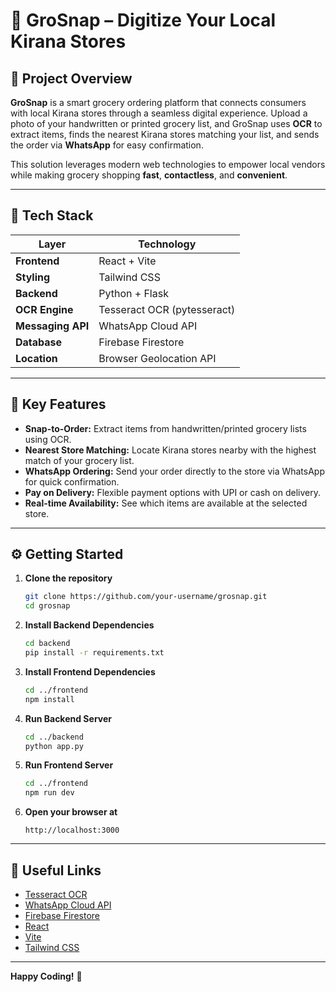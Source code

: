 # 🛒 GroSnap – Digitize Your Local Kirana Stores

## 🚀 Project Overview

**GroSnap** is a smart grocery ordering platform that connects consumers with local Kirana stores through a seamless digital experience. Upload a photo of your handwritten or printed grocery list, and GroSnap uses **OCR** to extract items, finds the nearest Kirana stores matching your list, and sends the order via **WhatsApp** for easy confirmation.

This solution leverages modern web technologies to empower local vendors while making grocery shopping **fast**, **contactless**, and **convenient**.

---

## 🧰 Tech Stack

| Layer          | Technology                |
| -------------- | -------------------------|
| **Frontend**   | React + Vite             |
| **Styling**    | Tailwind CSS             |
| **Backend**    | Python + Flask           |
| **OCR Engine** | Tesseract OCR (pytesseract) |
| **Messaging API** | WhatsApp Cloud API     |
| **Database**   | Firebase Firestore       |
| **Location**   | Browser Geolocation API  |

---

## 📸 Key Features

- **Snap-to-Order:** Extract items from handwritten/printed grocery lists using OCR.
- **Nearest Store Matching:** Locate Kirana stores nearby with the highest match of your grocery list.
- **WhatsApp Ordering:** Send your order directly to the store via WhatsApp for quick confirmation.
- **Pay on Delivery:** Flexible payment options with UPI or cash on delivery.
- **Real-time Availability:** See which items are available at the selected store.

---

## ⚙️ Getting Started

1. **Clone the repository**

    ```bash
    git clone https://github.com/your-username/grosnap.git
    cd grosnap
    ```

2. **Install Backend Dependencies**

    ```bash
    cd backend
    pip install -r requirements.txt
    ```

3. **Install Frontend Dependencies**

    ```bash
    cd ../frontend
    npm install
    ```

4. **Run Backend Server**

    ```bash
    cd ../backend
    python app.py
    ```

5. **Run Frontend Server**

    ```bash
    cd ../frontend
    npm run dev
    ```

6. **Open your browser at**

    ```
    http://localhost:3000
    ```

---

## 🔗 Useful Links

- [Tesseract OCR](https://github.com/tesseract-ocr/tesseract)
- [WhatsApp Cloud API](https://developers.facebook.com/docs/whatsapp)
- [Firebase Firestore](https://firebase.google.com/docs/firestore)
- [React](https://reactjs.org/)
- [Vite](https://vitejs.dev/)
- [Tailwind CSS](https://tailwindcss.com/)

---

**Happy Coding!** 🚀
